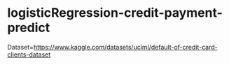 # logisticRegression-credit-payment-predict
Dataset=https://www.kaggle.com/datasets/uciml/default-of-credit-card-clients-dataset
